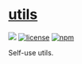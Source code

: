 # [utils](https://github.com/Azath0th/utils)
[![](https://img.shields.io/badge/Powered%20by-utils-brightgreen.svg)](https://github.com/Azath0th/utils)
[![license](https://img.shields.io/badge/license-MIT-blue.svg)](https://github.com/yanhaijing/utils/blob/master/LICENSE)
[![npm](https://img.shields.io/badge/npm-0.1.0-orange.svg)](https://www.npmjs.com/package/utils)

Self-use utils.
